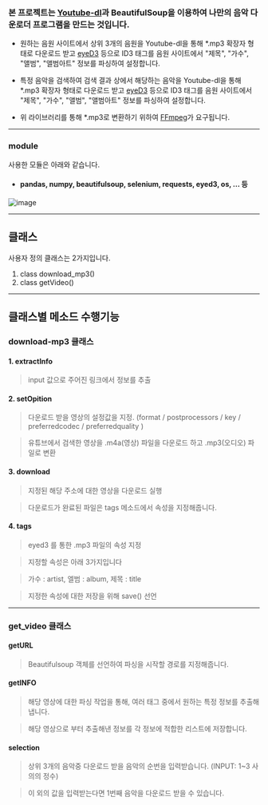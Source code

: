 ### 본 프로젝트는 [Youtube-dl](https://github.com/ytdl-org/youtube-dl)과 BeautifulSoup을 이용하여 나만의 음악 다운로더 프로그램을 만드는 것입니다.
      
- 원하는 음원 사이트에서 상위 3개의 음원을 Youtube-dl을 통해 *.mp3 확장자 형태로 다운로드 받고 [eyeD3](https://eyed3.readthedocs.io/en/latest/) 등으로 ID3 태그를 음원 사이트에서 "제목", "가수", "앨범", "앨범아트" 정보를 파싱하여 설정합니다.
    
- 특정 음악을 검색하여 검색 결과 상에서 해당하는 음악을 Youtube-dl을 통해 *.mp3 확장자 형태로 다운로드 받고 [eyeD3](https://eyed3.readthedocs.io/en/latest/) 등으로 ID3 태그를 음원 사이트에서 "제목", "가수", "앨범", "앨범아트" 정보를 파싱하여 설정합니다.
    
- 위 라이브러리를 통해 *.mp3로 변환하기 위하여 [FFmpeg](https://ffmpeg.org/)가 요구됩니다.

---

### module

사용한 모듈은 아래와 같습니다.
- #### pandas, numpy, beautifulsoup, selenium, requests, eyed3, os, ... 등

![image](https://user-images.githubusercontent.com/88240193/167802697-ea6aefe6-af92-45a1-a404-b5033f03c96b.png)

---

## 클래스

사용자 정의 클래스는 2가지입니다.

1. class download_mp3() 
2. class getVideo() 

---

## 클래스별 메소드 수행기능

### download-mp3 클래스

#### 1. extractInfo 

> input 값으로 주어진 링크에서 정보를 추출

#### 2. setOpition 

> 다운로드 받을 영상의 설정값을 지정. (format / postprocessors / key / preferredcodec / preferredquality ) 

> 유튜브에서 검색한 영상을 .m4a(영상) 파일을 다운로드 하고 .mp3(오디오) 파일로 변환

#### 3. download

> 지정된 해당 주소에 대한 영상을 다운로드 실행

> 다운로드가 완료된 파일은 tags 메소드에서 속성을 지정해줍니다.

#### 4. tags

> eyed3 를 통한 .mp3 파일의 속성 지정

> 지정할 속성은 아래 3가지입니다

> 가수 : artist, 엘범 : album, 제목 : title

> 지정한 속성에 대한 저장을 위해 save() 선언

---

### get_video 클래스


#### getURL

> Beautifulsoup 객체를 선언하여 파싱을 시작할 경로를 지정해줍니다.


#### getINFO

> 해당 영상에 대한 파싱 작업을 통해, 여러 태그 중에서 원하는 특정 정보를 추출해 냅니다.

> 해당 영상으로 부터 추출해낸 정보를 각 정보에 적합한 리스트에 저장합니다.


#### selection

> 상위 3개의 음악중 다운로드 받을 음악의 순번을 입력받습니다. (INPUT: 1~3 사의의 정수)

> 이 외의 값을 입력받는다면 1번째 음악을 다운로드 받을 수 있습니다.




























